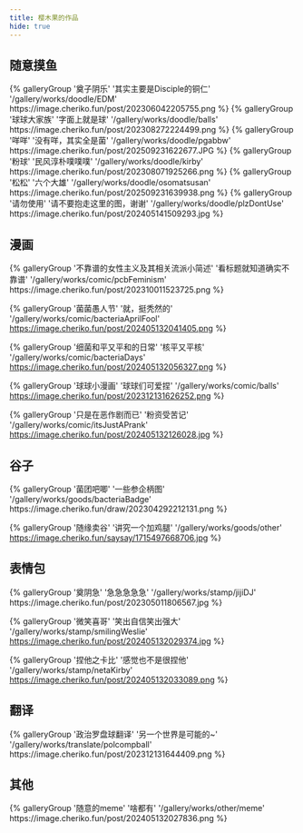 ```yaml
---
title: 樱木果的作品
hide: true
---
```


## 随意摸鱼

<div class="gallery-group-main">
{% galleryGroup '奠子阴乐' '其实主要是Disciple的铜仁' '/gallery/works/doodle/EDM' https://image.cheriko.fun/post/202306042205755.png %}
{% galleryGroup '球球大家族' '字面上就是球' '/gallery/works/doodle/balls' https://image.cheriko.fun/post/202308272224499.png %}
{% galleryGroup '咩咩' '没有咩，其实全是菌' '/gallery/works/doodle/pgabbw' https://image.cheriko.fun/post/202509231622677.JPG %}
{% galleryGroup '粉球' '民风淳朴噗噗噗' '/gallery/works/doodle/kirby' https://image.cheriko.fun/post/202308071925266.png %}
{% galleryGroup '松松' '六个大雄' '/gallery/works/doodle/osomatsusan' https://image.cheriko.fun/post/202509231639938.png %}
{% galleryGroup '请勿使用' '请不要抱走这里的图，谢谢' '/gallery/works/doodle/plzDontUse' https://image.cheriko.fun/post/202405141509293.jpg %}
</div>


## 漫画

<div class="gallery-group-main">
{% galleryGroup '不靠谱的女性主义及其相关流派小简述' '看标题就知道确实不靠谱' '/gallery/works/comic/pcbFeminism' https://image.cheriko.fun/post/202310011523725.png %}

{% galleryGroup '菌菌愚人节' '就，挺秃然的' '/gallery/works/comic/bacteriaAprilFool' https://image.cheriko.fun/post/202405132041405.png %}

{% galleryGroup '细菌和平又平和的日常' '核平又平核' '/gallery/works/comic/bacteriaDays' https://image.cheriko.fun/post/202405132056327.png %}

{% galleryGroup '球球小漫画' '球球们可爱捏' '/gallery/works/comic/balls' https://image.cheriko.fun/post/202312131626252.png %}

{% galleryGroup '只是在恶作剧而已' '粉资受苦记' '/gallery/works/comic/itsJustAPrank' https://image.cheriko.fun/post/202405132126028.jpg %}
</div>


## 谷子

<div class="gallery-group-main">
{% galleryGroup '菌团吧唧' '一些参企柄图' '/gallery/works/goods/bacteriaBadge' https://image.cheriko.fun/draw/202304292212131.png %}

{% galleryGroup '随缘卖谷' '讲究一个加鸡腿' '/gallery/works/goods/other' https://image.cheriko.fun/saysay/1715497668706.jpg %}
</div>


## 表情包

<div class="gallery-group-main">
{% galleryGroup '奠阴急' '急急急急急' '/gallery/works/stamp/jijiDJ' https://image.cheriko.fun/post/202305011806567.jpg %}

{% galleryGroup '微笑喜哥' '笑出自信笑出强大' '/gallery/works/stamp/smilingWeslie' https://image.cheriko.fun/post/202405132029374.jpg %}


{% galleryGroup '捏他之卡比' '感觉也不是很捏他' '/gallery/works/stamp/netaKirby' https://image.cheriko.fun/post/202405132033089.png %}
</div>


## 翻译

<div class="gallery-group-main">
{% galleryGroup '政治罗盘球翻译' '另一个世界是可能的~' '/gallery/works/translate/polcompball' https://image.cheriko.fun/post/202312131644409.png %}
</div>

## 其他

<div class="gallery-group-main">
{% galleryGroup '随意的meme' '啥都有' '/gallery/works/other/meme' https://image.cheriko.fun/post/202405132027836.png %}
</div>